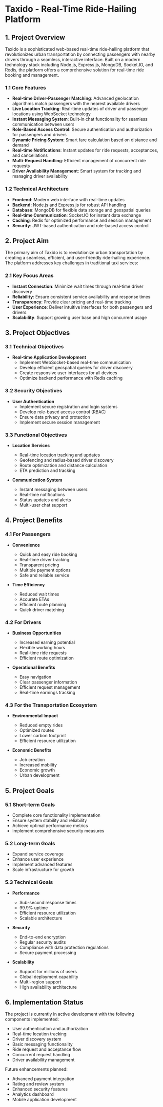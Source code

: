 # Taxido - Real-Time Ride-Hailing Platform

## 1. Project Overview

Taxido is a sophisticated web-based real-time ride-hailing platform that revolutionizes urban transportation by connecting passengers with nearby drivers through a seamless, interactive interface. Built on a modern technology stack including Node.js, Express.js, MongoDB, Socket.IO, and Redis, the platform offers a comprehensive solution for real-time ride booking and management.

### 1.1 Core Features
- **Real-time Driver-Passenger Matching**: Advanced geolocation algorithms match passengers with the nearest available drivers
- **Live Location Tracking**: Real-time updates of driver and passenger locations using WebSocket technology
- **Instant Messaging System**: Built-in chat functionality for seamless communication between users
- **Role-Based Access Control**: Secure authentication and authorization for passengers and drivers
- **Dynamic Pricing System**: Smart fare calculation based on distance and demand
- **Real-time Notifications**: Instant updates for ride requests, acceptances, and cancellations
- **Multi-Request Handling**: Efficient management of concurrent ride requests
- **Driver Availability Management**: Smart system for tracking and managing driver availability

### 1.2 Technical Architecture
- **Frontend**: Modern web interface with real-time updates
- **Backend**: Node.js and Express.js for robust API handling
- **Database**: MongoDB for flexible data storage and geospatial queries
- **Real-time Communication**: Socket.IO for instant data exchange
- **Caching**: Redis for optimized performance and session management
- **Security**: JWT-based authentication and role-based access control

## 2. Project Aim

The primary aim of Taxido is to revolutionize urban transportation by creating a seamless, efficient, and user-friendly ride-hailing experience. The platform addresses key challenges in traditional taxi services:

### 2.1 Key Focus Areas
- **Instant Connection**: Minimize wait times through real-time driver discovery
- **Reliability**: Ensure consistent service availability and response times
- **Transparency**: Provide clear pricing and real-time tracking
- **User Experience**: Deliver intuitive interfaces for both passengers and drivers
- **Scalability**: Support growing user base and high concurrent usage

## 3. Project Objectives

### 3.1 Technical Objectives
- **Real-time Application Development**
  - Implement WebSocket-based real-time communication
  - Develop efficient geospatial queries for driver discovery
  - Create responsive user interfaces for all devices
  - Optimize backend performance with Redis caching

### 3.2 Security Objectives
- **User Authentication**
  - Implement secure registration and login systems
  - Develop role-based access control (RBAC)
  - Ensure data privacy and protection
  - Implement secure session management

### 3.3 Functional Objectives
- **Location Services**
  - Real-time location tracking and updates
  - Geofencing and radius-based driver discovery
  - Route optimization and distance calculation
  - ETA prediction and tracking

- **Communication System**
  - Instant messaging between users
  - Real-time notifications
  - Status updates and alerts
  - Multi-user chat support

## 4. Project Benefits

### 4.1 For Passengers
- **Convenience**
  - Quick and easy ride booking
  - Real-time driver tracking
  - Transparent pricing
  - Multiple payment options
  - Safe and reliable service

- **Time Efficiency**
  - Reduced wait times
  - Accurate ETAs
  - Efficient route planning
  - Quick driver matching

### 4.2 For Drivers
- **Business Opportunities**
  - Increased earning potential
  - Flexible working hours
  - Real-time ride requests
  - Efficient route optimization

- **Operational Benefits**
  - Easy navigation
  - Clear passenger information
  - Efficient request management
  - Real-time earnings tracking

### 4.3 For the Transportation Ecosystem
- **Environmental Impact**
  - Reduced empty rides
  - Optimized routes
  - Lower carbon footprint
  - Efficient resource utilization

- **Economic Benefits**
  - Job creation
  - Increased mobility
  - Economic growth
  - Urban development

## 5. Project Goals

### 5.1 Short-term Goals
- Complete core functionality implementation
- Ensure system stability and reliability
- Achieve optimal performance metrics
- Implement comprehensive security measures

### 5.2 Long-term Goals
- Expand service coverage
- Enhance user experience
- Implement advanced features
- Scale infrastructure for growth

### 5.3 Technical Goals
- **Performance**
  - Sub-second response times
  - 99.9% uptime
  - Efficient resource utilization
  - Scalable architecture

- **Security**
  - End-to-end encryption
  - Regular security audits
  - Compliance with data protection regulations
  - Secure payment processing

- **Scalability**
  - Support for millions of users
  - Global deployment capability
  - Multi-region support
  - High availability architecture

## 6. Implementation Status

The project is currently in active development with the following components implemented:
- User authentication and authorization
- Real-time location tracking
- Driver discovery system
- Basic messaging functionality
- Ride request and acceptance flow
- Concurrent request handling
- Driver availability management

Future enhancements planned:
- Advanced payment integration
- Rating and review system
- Enhanced security features
- Analytics dashboard
- Mobile application development 